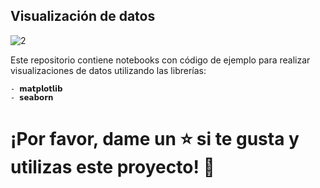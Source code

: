 ## Visualización de datos


![2](https://user-images.githubusercontent.com/86261762/206299131-c4edb65f-2f2e-48c2-b536-5111c6198b9e.png)


Este repositorio contiene notebooks con código de ejemplo para realizar visualizaciones de datos utilizando las librerías: 

    - 𝗺𝗮𝘁𝗽𝗹𝗼𝘁𝗹𝗶𝗯 
    - 𝘀𝗲𝗮𝗯𝗼𝗿𝗻 
 

# ¡Por favor, dame un ⭐️ si te gusta y utilizas este proyecto! 👏
